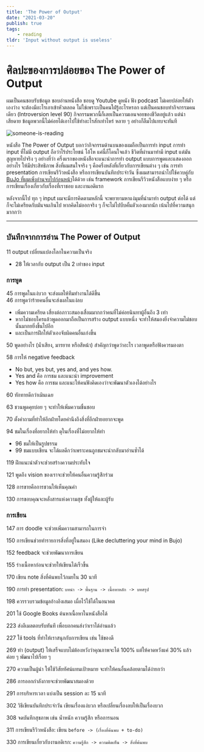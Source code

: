 ```yaml
---
title: 'The Power of Output'
date: "2021-03-20"
publish: true
tags:
    - reading
tldr: 'Input without output is useless'
---
```

# ศิลปะของการปล่อยของ The Power of Output

ผมเป็นคนชอบรับข้อมูล ชอบอ่านหนังสือ ชอบดู Youtube ดูหนัง ฟัง podcast ไม่เคยปล่อยให้ตัวเองว่าง จะต้องมีอะไรเอาเข้าหัวตลอด ไม่ใช่เพราะเป็นคนใฝ่รู้อะไรหรอก แต่เป็นคนชอบทำกิจกรรมคนเดียว (Introversion level 90) กิจกรรมพวกนี้ก็เลยเป็นความเอนจอยของชีวิตอยู่แล้ว แต่น่าเสียดาย ข้อมูลพวกนี้ไม่ค่อยได้เอาไปใช้ทำอะไรสักเท่าไหร่ หลาย ๆ อย่างก็ลืมไปแทบจะทันที

![someone-is-reading](/posts/the-power-of-output-1.webp)

หนังสือ The Power of Output บอกว่ากิจกรรมด้านบนของผมถือเป็นการทำ input การทำ input ที่ไม่มี output ถือว่าไร้ประโยชน์ โอ้โห แค่นี้ก็โดนใจแล้ว ชีวิตที่ผ่านมาทำมี input แต่มันสูญหายไปจริง ๆ อย่างที่ว่า ครึ่งแรกของหนังสือจะแนะนำการทำ output แบบการพูดและแสดงออกอย่างไร ให้มีประสิทธิภาพ สิ่งที่ผมสนใจจริง ๆ คือครึ่งหลังที่เกี่ยวกับการเขียนต่าง ๆ เช่น การทำ presentation การเขียนรีวิวหนังสือ หรือการเขียนบันทึกประจำวัน ซึ่งผมสามารถนำไปใช้ควบคู่กับ [BuJo ที่ผมเพิ่งอ่านจบไปก่อนหน้า](/posts/the-bullet-journal-method)ได้ด้วย เช่น framework การเขียนรีวิวหนังสือแบบง่าย ๆ หรือการเขียนเรื่องเกี่ยวกับเรื่องที่เราชอบ และงานอดิแรก

หลังจากนี้ไป ทุก ๆ input ผมจะมีการคิดตามหลักนี้ จะพยายามหาแง่มุมที่นำมาทำ output ต่อได้ แต่ก็จะไม่เครียดกับมันจนเกินไป หากคิดไม่ออกจริง ๆ ก็จะไม่ไปบีบคั้นตัวเองมากนัก เน้นไปที่ความสนุกมากกว่า

---

## บันทึกจากการอ่าน The Power of Output

11 output เปลี่ยนแปลงโลกในความเป็นจริง

- 28 ให้เวลากับ output เป็น 2 เท่าของ input

### การพูด

45 การพูดในแง่บวก จะส่งผลให้ทีมทำงานได้ดีขึ้น  
46 การพูดว่าร้ายคนอื่นจะส่งผลในแง่ลบ

- เพิ่มความเครียด เสี่ยงต่อภาวะสมองเสื่อมมากกว่าคนที่ไม่ค่อยนินทาผู้อื่นถึง 3 เท่า
- หากไม่ชอบใครแล้วพูดออกมาถือเป็นการสร้าง output แบบหนึ่ง จะทำให้สมองยิ่งจำความไม่ชอบนั้นมากยยิ่งขึ้นไปอีก
- และเป็นการฝึกให้ตัวเองจับผิดคนอื่นเก่งขึ้น

50 พูดอย่างไร (น้ำเสียง, มารยาท หรือสีหน้า) สำคัญกว่าพูดว่าอะไร เวลาพูดหรือฟังควรมองตา

58 การให้ negative feedback

- No but, yes but, yes and, and yes how.
- Yes and คือ การชม และแนะนำ improvement
- Yes how คือ การชม และแนะให้คนฟังคิดเองว่าจะพัฒนาตัวเองได้อย่างไร

60 ทักทายดีกว่าเมินเฉย

63 ชวนพูดคุยบ่อย ๆ จะทำให้เพิ่มความชื่นชอบ

70 ตั้งคำถามที่ทำให้อีกฝ่ายโดยคำนึงถึงสิ่งที่อีกฝ่ายอยากจะพูด

94 ชมในเรื่องที่อยากให้ทำ ดุในเรื่องที่ไม่อยากให้ทำ

- 96 ชมให้เป็นรูปธรรม
- 99 ชมแบบเขียน จะได้ผลดีกว่าเพราะคนถูกชมจะนำกลับมาอ่านซ้ำได้

119 ฝึกแนะนำตัวจะช่วยสร้างความประทับใจ

121 พูดถึง vision ของเราจะช่วยให้คนอื่นความรู้สึกร่วม

128 การขายคือการชวนให้เห็นคุณค่า

130 การขอบคุณจะหลั่งสารแห่งความสุข ทั้งผู้ให้และผู้รับ

### การเขียน

147 การ doodle จะช่วยเพิ่มความสามารถในการจำ

150 การเขียนช่วยทำรายการสิ่งที่อยู่ในสมอง (Like decluttering your mind in Bujo)

152 feedback จะช่วยพัฒนาการเขียน

155 ร่างเนื้อหาก่อนจะช่วยให้เขียนได้เร็วขึ้น

170 เขียน note สิ่งที่ค้นพบไว้ภมยใน 30 นาที

190 การทำ presentation: `บทนำ -> พื้นฐาน -> เนื้อหาหลัก -> บทสรุป`

198 ควรรวบรวมข้อมูลอ้างอิงเสมอ เผื่อไว้ใช้ได้ในอนาคต

201 ใช้ Google Books ค้นหาเนื้อหาในหนังสือได้

223 ส่งอีเมลตอบรับทันที เพื่อบอกคนส่งว่าเราได้อ่านแล้ว

227 ใช้ tools ที่ทำให้เราสนุกกับการเขียน เช่น ใช้ของดี

269 ทำ (output) ให้เสร็จแบบไม่ต้องหวังว่าคุณภาพจะได้ 100% แต่ให้คาดหวังแค่ 30% แล้วค่อย ๆ พัฒนาไปเรื่อย ๆ

270 ความเป็นผู้นำ ให้ใช้วิสัยทัศน์แทนเป้าหมาย จะทำให้คนอื่นคล้อยตามได้ง่ายกว่า

286 การออกกำลังกายจะช่วยพัฒนาสมองด้วย

291 การบริหารเวลา แบ่งเป็น session ละ 15 นาที

302 วิธีเขียนบันทึกประจำวัน เขียนเรื่องแง่บวก หรือเปลี่ยนเรื่องลบให้เป็นเรื่องบวก

308 จดบันทึกสุขภาพ เช่น น้ำหนัก ความรู้สึก หรือการนอน

311 การเขียนรีวิวหนังสือ: เขียน `before -> (เรื่องที่ค้นพบ + to-do)`

330 การเขียนเกี่ยวกับงานอดิเรก: `ความรู้สึก -> ความคิดเห็น -> สิ่งที่ค้นพบ`